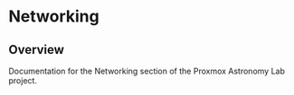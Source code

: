 # Networking

## Overview

Documentation for the Networking section of the Proxmox Astronomy Lab project.

